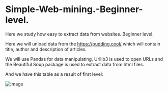 # Simple-Web-mining.-Beginner-level.
Here we study how easy to extract data from websites. Beginner level.

Here we will unload data from the https://pudding.cool/ which will contain title, author and description of articles.

We will use Pandas for data manipulating, Urllib3 is used to open URLs and the Beautiful Soup package is used to extract data from html files.

 And we have this table as a result of first level:

![image](https://user-images.githubusercontent.com/28656085/109817387-8e2a0d00-7c3a-11eb-9de1-bfa6f43321cd.png)

